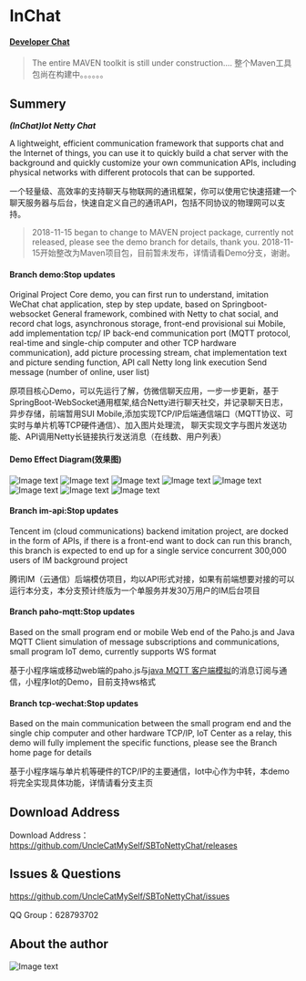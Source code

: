 # InChat

#### [Developer Chat](https://gitter.im/In-Chat/Lobby)

>The entire MAVEN toolkit is still under construction.... 
整个Maven工具包尚在构建中。。。。。。

## Summery

***(InChat)Iot Netty Chat***

A lightweight, efficient communication framework that supports chat and the Internet of things, you can use it to quickly build a chat server with the background and quickly customize your own communication APIs, including physical networks with different protocols that can be supported.

一个轻量级、高效率的支持聊天与物联网的通讯框架，你可以使用它快速搭建一个聊天服务器与后台，快速自定义自己的通讯API，包括不同协议的物理网可以支持。


> 2018-11-15 began to change to MAVEN project package, currently not released, please see the demo branch for details, thank you.
2018-11-15开始整改为Maven项目包，目前暂未发布，详情请看Demo分支，谢谢。

#### Branch demo:Stop updates

Original Project Core demo, you can first run to understand, imitation WeChat chat application, step by step update, based on Springboot-websocket General framework, combined with Netty to chat social, and record chat logs, asynchronous storage, front-end provisional sui Mobile, add implementation tcp/
IP back-end communication port (MQTT protocol, real-time and single-chip computer and other TCP hardware communication), add picture processing stream, chat implementation text and picture sending function, API call Netty long link execution Send message (number of online, user list)

原项目核心Demo，可以先运行了解，仿微信聊天应用，一步一步更新，基于SpringBoot-WebSocket通用框架,结合Netty进行聊天社交，并记录聊天日志， 异步存储，前端暂用SUI Mobile,添加实现TCP/IP后端通信端口（MQTT协议、可实时与单片机等TCP硬件通信）、加入图片处理流， 聊天实现文字与图片发送功能、API调用Netty长链接执行发送消息（在线数、用户列表）

#### Demo Effect Diagram(效果图) 

![Image text](https://raw.githubusercontent.com/UncleCatMySelf/img-myself/master/img/nettychat/001%20(5).png)
![Image text](https://raw.githubusercontent.com/UncleCatMySelf/img-myself/master/img/nettychat/001%20(3).png)
![Image text](https://raw.githubusercontent.com/UncleCatMySelf/img-myself/master/img/nettychat/001%20(4).png)
![Image text](https://raw.githubusercontent.com/UncleCatMySelf/img-myself/master/img/nettychat/001%20(2).png)
![Image text](https://raw.githubusercontent.com/UncleCatMySelf/img-myself/master/img/nettychat/001%20(1).png)
![Image text](https://raw.githubusercontent.com/UncleCatMySelf/img-myself/master/img/nettychat/9.png)
![Image text](https://raw.githubusercontent.com/UncleCatMySelf/img-myself/master/img/nettychat/10.png)
![Image text](https://raw.githubusercontent.com/UncleCatMySelf/img-myself/master/img/nettychat/11.png)

#### Branch im-api:Stop updates

Tencent im (cloud communications) backend imitation project, are docked in the form of APIs, if there is a front-end want to dock can run this branch, this branch is expected to end up for a single service concurrent 300,000 users of IM background project

腾讯IM（云通信）后端模仿项目，均以API形式对接，如果有前端想要对接的可以运行本分支，本分支预计终版为一个单服务并发30万用户的IM后台项目

#### Branch paho-mqtt:Stop updates

Based on the small program end or mobile Web end of the Paho.js and Java MQTT Client simulation of message subscriptions and communications, small program IoT demo, currently supports WS format

基于小程序端或移动web端的paho.js与[java MQTT 客户端模拟](https://github.com/eclipse/paho.mqtt.java)的消息订阅与通信，小程序Iot的Demo，目前支持ws格式

#### Branch tcp-wechat:Stop updates

Based on the main communication between the small program end and the single chip computer and other hardware TCP/IP, IoT Center as a relay, this demo will fully implement the specific functions, please see the Branch home page for details

基于小程序端与单片机等硬件的TCP/IP的主要通信，Iot中心作为中转，本demo将完全实现具体功能，详情请看分支主页

## Download Address

Download Address：https://github.com/UncleCatMySelf/SBToNettyChat/releases

## Issues & Questions

https://github.com/UncleCatMySelf/SBToNettyChat/issues

QQ Group：628793702

## About the author

![Image text](https://raw.githubusercontent.com/UncleCatMySelf/img-myself/master/img/%E5%85%AC%E4%BC%97%E5%8F%B7.png)
